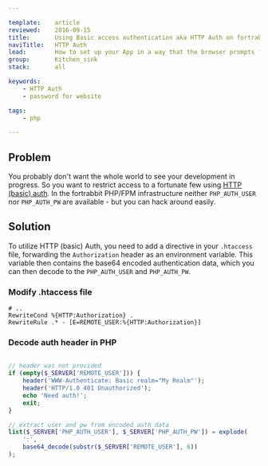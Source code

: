 ```yaml
---

template:    article
reviewed:    2016-09-15
title:       Using Basic access authentication aka HTTP Auth on fortrabbit
naviTitle:   HTTP Auth
lead:        How to set up your App in a way that the browser prompts for username/password.
group:       Kitchen_sink
stack:       all

keywords:
    - HTTP Auth
    - password for website

tags:
    - php

---
```


## Problem

You probably don't want the whole world to see your development in progress. So you want to restrict access to a fortunate few using [HTTP (basic) auth](https://en.wikipedia.org/wiki/Basic_access_authentication). In the fortrabbit PHP/FPM infrastructure neither `PHP_AUTH_USER` nor `PHP_AUTH_PW` are available - but you can hack around easily.

## Solution

To utilize HTTP (basic) Auth, you need to add a directive in your `.htaccess` file, forwarding the `Authorization` header as an environment variable. This variable then contains the base64 encoded authentication data, which you can then decode to the `PHP_AUTH_USER` and `PHP_AUTH_PW`.

### Modify .htaccess file

```
# ..
RewriteCond %{HTTP:Authorization} .
RewriteRule .* - [E=REMOTE_USER:%{HTTP:Authorization}]
```

### Decode auth header in PHP

```php

// header was not provided
if (empty($_SERVER['REMOTE_USER'])) {
    header('WWW-Authenticate: Basic realm="My Realm"');
    header('HTTP/1.0 401 Unauthorized');
    echo 'Need auth!';
    exit;
}

// extract user and pw from encoded auth data
list($_SERVER['PHP_AUTH_USER'], $_SERVER['PHP_AUTH_PW']) = explode(
    ':',
    base64_decode(substr($_SERVER['REMOTE_USER'], 6))
);
```

